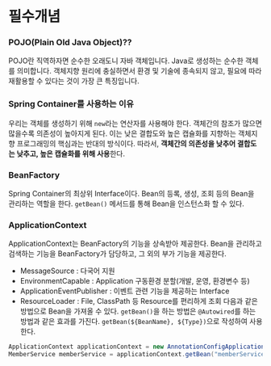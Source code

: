 # 필수개념
### POJO(Plain Old Java Object)??
POJO란 직역하자면 순수한 오래도니 자바 객체입니다.
Java로 생성하는 순수한 객체를 의미합니다.
객체지향 원리에 충실하면서 환경 및 기술에 종속되지 않고, 필요에 따라 재활용할 수 있다는 것이 가장 큰 특징입니다.

### Spring Container를 사용하는 이유
우리는 객체를 생성하기 위해 `new`라는 연산자를 사용해야 한다.
객체간의 참조가 많으면 많을수록 의존성이 높아지게 된다.
이는 낮은 결합도와 높은 캡슐화를 지향하는 객체지향 프로그래밍의 핵심과는 반대의 방식이다.
따라서, **객체간의 의존성을 낮추어 결합도는 낮추고, 높은 캡슐화를 위해 사용**한다.

### BeanFactory
Spring Container의 최상위 Interface이다.
Bean의 등록, 생성, 조회 등의 Bean을 관리하는 역할을 한다.
`getBean()` 메서드를 통해 Bean을 인스턴스화 할 수 있다.

### ApplicationContext
ApplicationContext는 BeanFactory의 기능을 상속받아 제공한다.
Bean을 관리하고 검색하는 기능을 BeanFactory가 담당하고, 그 외의 부가 기능을 제공한다.
* MessageSource : 다국어 지원
* EnvironmentCapable : Application 구동환경 분할(개발, 운영, 환경변수 등)
* ApplicationEventPublisher : 이벤트 관련 기능을 제공하는 Interface
* ResourceLoader : File, ClassPath 등 Resource를 편리하게 조회
다음과 같은 방법으로 Bean을 가져올 수 있다.
`getBean()`을 하는 방법은 `@Autowired`를 하는 방법과 같은 효과를 가진다.
`getBean(${BeanName}, ${Type})`으로 작성하여 사용한다.
```java 
ApplicationContext applicationContext = new AnnotationConfigApplicationContext(AppConfig.class);
MemberService memberService = applicationContext.getBean("memberService", MemberService.class);
```
